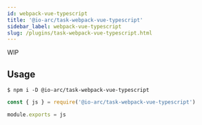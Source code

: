 ```yaml
---
id: webpack-vue-typescript
title: '@io-arc/task-webpack-vue-typescript'
sidebar_label: webpack-vue-typescript
slug: /plugins/task-webpack-vue-typescript.html
---
```


WIP

## Usage

```shell
$ npm i -D @io-arc/task-webpack-vue-typescript
```

```js title="webpack.config.js"
const { js } = require('@io-arc/task-webpack-vue-typescript')

module.exports = js
```
